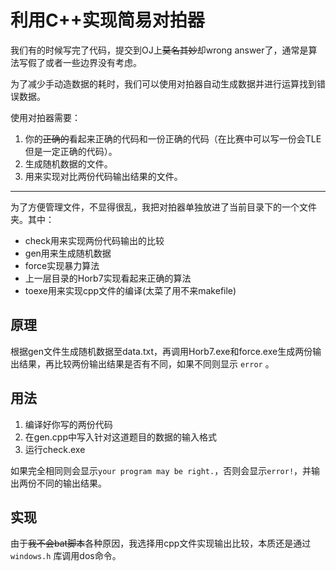 # 利用C++实现简易对拍器

我们有的时候写完了代码，提交到OJ上~~莫名其妙~~却wrong answer了，通常是算法写假了或者一些边界没有考虑。

为了减少手动造数据的耗时，我们可以使用对拍器自动生成数据并进行运算找到错误数据。

使用对拍器需要：

1. 你的~~正确的~~看起来正确的代码和一份正确的代码（在比赛中可以写一份会TLE但是一定正确的代码）。
2. 生成随机数据的文件。
3. 用来实现对比两份代码输出结果的文件。

____

为了方便管理文件，不显得很乱，我把对拍器单独放进了当前目录下的一个文件夹。其中：

* check用来实现两份代码输出的比较
* gen用来生成随机数据
* force实现暴力算法
* 上一层目录的Horb7实现看起来正确的算法
* toexe用来实现cpp文件的编译(太菜了用不来makefile)



## 原理

根据gen文件生成随机数据至data.txt，再调用Horb7.exe和force.exe生成两份输出结果，再比较两份输出结果是否有不同，如果不同则显示 `error` 。



## 用法

1. 编译好你写的两份代码
2. 在gen.cpp中写入针对这道题目的数据的输入格式
3. 运行check.exe

如果完全相同则会显示`your program may be right.`，否则会显示`error!`，并输出两份不同的输出结果。



## 实现

由于~~我不会bat脚本~~各种原因，我选择用cpp文件实现输出比较，本质还是通过 `windows.h` 库调用dos命令。
